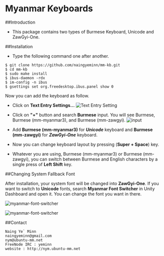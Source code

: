 Myanmar Keyboards
=================

##Introduction

- This package contains two types of Burmese Keyboard, Unicode and ZawGyi-One.

##Installation

- Type the following command one after another.
```
$ git clone https://github.com/naingyeminn/mm-kb.git
$ cd mm-kb
$ sudo make install
$ ibus-daemon -rdx
$ im-config -n ibus
$ gsettings set org.freedesktop.ibus.panel show 0
```
Now you can add the keyboard as follow.

- Click on **Text Entry Settings...**
![Text Entry Setting](https://dl.dropboxusercontent.com/u/26716001/Ubuntu/ScreenShots/mm-kb/Ubuntu%2064-bit-2014-10-01-22-11-27.png)

- Click on **"+"** button and search **Burmese** input. You will see Burmese, Burmese (mm-myanmar3), and Burmese (mm-zawgyi).
![input](https://dl.dropboxusercontent.com/u/26716001/Ubuntu/ScreenShots/mm-kb/Ubuntu%2064-bit-2014-10-01-22-12-22.png)

- Add **Burmese (mm-myanmar3)** for ***Unicode*** keyboard and **Burmese (mm-zawgyi)** for ***ZawGyi-One*** keyboard.

- Now you can change keyboard layout by pressing (**Super + Space**) key.

- Whatever you are using, Burmese (mm-myanmar3) or Burmese (mm-zawgyi), you can switch between Burmese and English characters by a single press of **Left Shift** key.

##Changing System Fallback Font

After installation, your system font will be changed into **ZawGyi-One**. If you want to switch to **Unicode** fonts, search **Myanmar Font Switcher** in Unity Dashboard and open it. You can change the font you want in there.

![myanmar-font-switcher](https://dl.dropboxusercontent.com/u/26716001/Ubuntu/ScreenShots/mm-kb/myanmar-font-switcher.png)

![myanmar-font-switcher](https://dl.dropboxusercontent.com/u/26716001/Ubuntu/ScreenShots/mm-kb/Screenshot%20from%202014-10-02%2015%3A07%3A32.png)

##Contact

```
Naing Ye` Minn
naingyeminn@gmail.com
nym@ubuntu-mm.net
FreeNode IRC : yeminn
website : http://nym.ubuntu-mm.net
```
